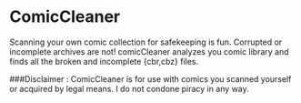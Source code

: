 ComicCleaner
============
Scanning your own comic collection for safekeeping is fun. Corrupted or incomplete archives are not! 
comicCleaner analyzes you comic library and finds all the broken and incomplete {cbr,cbz} files.

###Disclaimer : 
ComicCleaner is for use with comics you scanned yourself or acquired by legal means. I do not condone piracy in any way.
